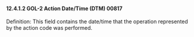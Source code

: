 #### 12.4.1.2 GOL-2 Action Date/Time (DTM) 00817

Definition: This field contains the date/time that the operation represented by the action code was performed.
